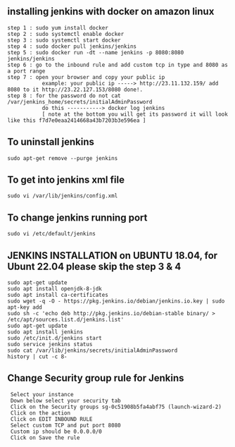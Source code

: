 ## installing jenkins with docker on amazon linux
```
step 1 : sudo yum install docker 
step 2 : sudo systemctl enable docker
step 3 : sudo systemctl start docker
step 4 : sudo docker pull jenkins/jenkins
step 5 : sudo docker run -dt --name jenkins -p 8080:8080 jenkins/jenkins
step 6 : go to the inbound rule and add custom tcp in type and 8080 as a port range
step 7 : open your browser and copy your public ip  
           example: your public ip -----> http://23.11.132.159/ add 8080 to it http://23.22.127.153/8080 done!.
step 8 : for the password do not cat /var/jenkins_home/secrets/initialAdminPassword 
           do this -----------> docker log jenkins 
           [ note at the bottom you will get its password it will look like this f7d7e0eaa2414668a43b7203b3e596ea ]
```
## To uninstall jenkins 
```
sudo apt-get remove --purge jenkins
```

## To get into jenkins xml file 
```
sudo vi /var/lib/jenkins/config.xml
```

## To change jenkins running port 
```
sudo vi /etc/default/jenkins
```


## JENKINS INSTALLATION on UBUNTU 18.04, for Ubunt 22.04 please skip the step 3 & 4
```
sudo apt-get update
sudo apt install openjdk-8-jdk
sudo apt install ca-certificates
sudo wget -q -O - https://pkg.jenkins.io/debian/jenkins.io.key | sudo apt-key add
sudo sh -c 'echo deb http://pkg.jenkins.io/debian-stable binary/ > /etc/apt/sources.list.d/jenkins.list'
sudo apt-get update
sudo apt install jenkins
sudo /etc/init.d/jenkins start
sudo service jenkins status 
sudo cat /var/lib/jenkins/secrets/initialAdminPassword
history | cut -c 8- 

```

## Change Security group rule for Jenkins 
```
 Select your instance 
 Down below select your security tab 
 Click on the Security groups sg-0c51908b5fa4abf75 (launch-wizard-2)
 Click on the action 
 Click on EDIT INBOUND RULE
 Select custom TCP and put port 8080
 Custom ip should be 0.0.0.0/0
 Click on Save the rule
```


